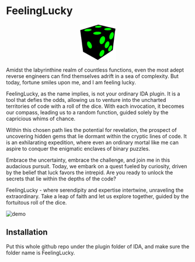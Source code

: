 # FeelingLucky

<p align="center">
<img src="dice_icon.png" style=" width:100px ;height:100px; ">
</p>

Amidst the labyrinthine realm of countless functions, even the most adept reverse engineers can find themselves adrift in a sea of complexity. But today, fortune smiles upon me, and I am feeling lucky.

FeelingLucky, as the name implies, is not your ordinary IDA plugin. It is a tool that defies the odds, allowing us to venture into the uncharted territories of code with a roll of the dice. With each invocation, it becomes our compass, leading us to a random function, guided solely by the capricious whims of chance.

Within this chosen path lies the potential for revelation, the prospect of uncovering hidden gems that lie dormant within the cryptic lines of code. It is an exhilarating expedition, where even an ordinary mortal like me can aspire to conquer the enigmatic enclaves of binary puzzles.

Embrace the uncertainty, embrace the challenge, and join me in this audacious pursuit. Today, we embark on a quest fueled by curiosity, driven by the belief that luck favors the intrepid. Are you ready to unlock the secrets that lie within the depths of the code?

FeelingLucky - where serendipity and expertise intertwine, unraveling the extraordinary. Take a leap of faith and let us explore together, guided by the fortuitous roll of the dice.

![demo](demo.gif)

## Installation

Put this whole github repo under the plugin folder of IDA, and make sure the folder name is FeelingLucky.
